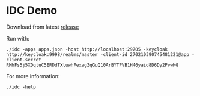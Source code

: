 # IDC Demo

Download from latest [release](https://github.com/LLLLimbo/idc/releases)

Run with:

```shell
./idc -apps apps.json -host http://localhost:29705 -keycloak http://keycloak:9998/realms/master -client-id 270210390745481221@app -client-secret RMhFs5j5XDqtuC5ERDdTXluwhFexagZqGuQ10ArBYTPVB1H46yaid8D6Dy2PvwHG
```

For more information:

```shell
./idc -help
```